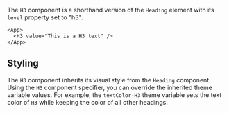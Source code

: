 The `H3` component is a shorthand version of the `Heading` element with its `level` property set to "h3".

```xmlui-pg copy display name="H3 example"
<App>
  <H3 value="This is a H3 text" />
</App>
```

## Styling

The `H3` component inherits its visual style from the `Heading` component.
Using the `H3` component specifier, you can override the inherited theme variable values.
For example, the `textColor-H3` theme variable sets the text color of `H3` while keeping the color of all other headings.
